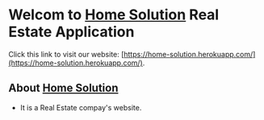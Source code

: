 # Welcom to [Home Solution](https://home-solution.herokuapp.com/) Real Estate Application

Click this link to visit our website: [https://home-solution.herokuapp.com/](https://home-solution.herokuapp.com/).

## About [Home Solution](https://home-solution.herokuapp.com/)

* It is a Real Estate compay's website.


